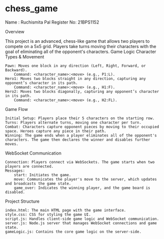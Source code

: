 # chess_game
Name : Ruchismita Pal
Register No: 21BPS1152


Overview

This project is an advanced, chess-like game that allows two players to compete on a 5x5 grid. Players take turns moving their characters with the goal of eliminating all of the opponent's characters.
Game Logic
Character Types & Movement

    Pawn: Moves one block in any direction (Left, Right, Forward, or Backward).
        Command: <character_name>:<move> (e.g., P1:L).
    Hero1: Moves two blocks straight in any direction, capturing any opponent’s character in its path.
        Command: <character_name>:<move> (e.g., H1:F).
    Hero2: Moves two blocks diagonally, capturing any opponent’s character in its path.
        Command: <character_name>:<move> (e.g., H2:FL).

Game Flow

    Initial Setup: Players place their 5 characters on the starting row.
    Turns: Players alternate turns, moving one character per turn.
    Combat: Characters capture opponent pieces by moving to their occupied space. Heroes capture any piece in their path.
    Winning: The game ends when a player eliminates all of the opponent's characters. The game then declares the winner and disables further moves.

WebSocket Communication

    Connection: Players connect via WebSockets. The game starts when two players are connected.
    Messages:
        start: Initiates the game.
        move: Communicates the player's move to the server, which updates and broadcasts the game state.
        game_over: Indicates the winning player, and the game board is disabled.

Project Structure

    index.html: The main HTML page with the game interface.
    style.css: CSS for styling the game UI.
    script.js: Handles client-side game logic and WebSocket communication.
    server.js: Node.js server that manages WebSocket connections and game state.
    gameLogic.js: Contains the core game logic on the server-side.

